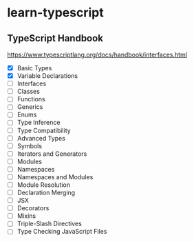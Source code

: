 # learn-typescript

## TypeScript Handbook

https://www.typescriptlang.org/docs/handbook/interfaces.html

* [x] Basic Types
* [x] Variable Declarations
* [ ] Interfaces
* [ ] Classes
* [ ] Functions
* [ ] Generics
* [ ] Enums
* [ ] Type Inference
* [ ] Type Compatibility
* [ ] Advanced Types
* [ ] Symbols
* [ ] Iterators and Generators
* [ ] Modules
* [ ] Namespaces
* [ ] Namespaces and Modules
* [ ] Module Resolution
* [ ] Declaration Merging
* [ ] JSX
* [ ] Decorators
* [ ] Mixins
* [ ] Triple-Slash Directives
* [ ] Type Checking JavaScript Files
